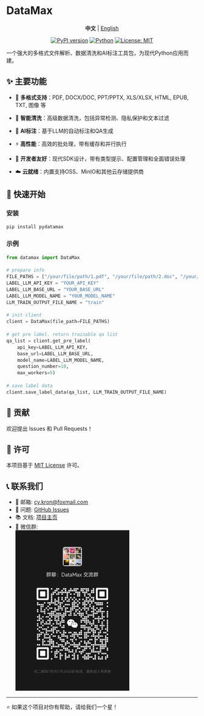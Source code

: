 # DataMax

<div align="center">

**中文** | [English](README.md)

[![PyPI version](https://badge.fury.io/py/datamax.svg)](https://badge.fury.io/py/datamax) [![Python](https://img.shields.io/badge/python-3.10+-blue.svg)](https://www.python.org/downloads/) [![License: MIT](https://img.shields.io/badge/License-MIT-yellow.svg)](https://opensource.org/licenses/MIT)

</div>

一个强大的多格式文件解析、数据清洗和AI标注工具包，为现代Python应用而建。

## ✨ 主要功能

- 🔄 **多格式支持**：PDF, DOCX/DOC, PPT/PPTX, XLS/XLSX, HTML, EPUB, TXT, 图像 等

- 🧹 **智能清洗**：高级数据清洗，包括异常检测、隐私保护和文本过滤

- 🤖 **AI标注**：基于LLM的自动标注和QA生成

- ⚡ **高性能**：高效的批处理，带有缓存和并行执行

- 🎯 **开发者友好**：现代SDK设计，带有类型提示、配置管理和全面错误处理

- ☁️ **云就绪**：内置支持OSS、MinIO和其他云存储提供商

## 🚀 快速开始

### 安装

```bash
pip install pydatamax
```

### 示例

```python
from datamax import DataMax

# prepare info
FILE_PATHS = ["/your/file/path/1.pdf", "/your/file/path/2.doc", "/your/file/path/3.xlsx"]
LABEL_LLM_API_KEY = "YOUR_API_KEY"
LABEL_LLM_BASE_URL = "YOUR_BASE_URL"
LABEL_LLM_MODEL_NAME = "YOUR_MODEL_NAME"
LLM_TRAIN_OUTPUT_FILE_NAME = "train"

# init client
client = DataMax(file_path=FILE_PATHS)

# get pre label. return trainable qa list
qa_list = client.get_pre_label(
    api_key=LABEL_LLM_API_KEY,
    base_url=LABEL_LLM_BASE_URL,
    model_name=LABEL_LLM_MODEL_NAME,
    question_number=10,
    max_workers=5)

# save label data
client.save_label_data(qa_list, LLM_TRAIN_OUTPUT_FILE_NAME)
```

## 🤝 贡献

欢迎提出 Issues 和 Pull Requests！

## 📄 许可

本项目基于 [MIT License](LICENSE) 许可。

## 📞 联系我们

- 📧 邮箱: cy.kron@foxmail.com
- 🐛 问题: [GitHub Issues](https://github.com/Hi-Dolphin/datamax/issues)
- 📚 文档: [项目主页](https://github.com/Hi-Dolphin/datamax)
- 💬 微信群: <br><img src='wechat.jpg' width=300>

---

⭐ 如果这个项目对你有帮助，请给我们一个星！